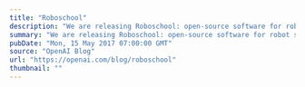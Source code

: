 ```yaml
---
title: "Roboschool"
description: "We are releasing Roboschool: open-source software for robot simulation, integrated with OpenAI Gym."
summary: "We are releasing Roboschool: open-source software for robot simulation, integrated with OpenAI Gym."
pubDate: "Mon, 15 May 2017 07:00:00 GMT"
source: "OpenAI Blog"
url: "https://openai.com/blog/roboschool"
thumbnail: ""
---
```



